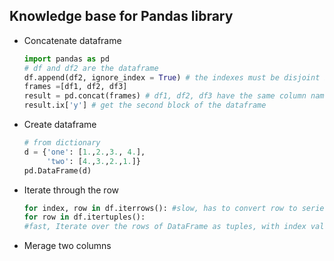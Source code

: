 ## Knowledge base for Pandas library

* Concatenate dataframe
   ```python
   import pandas as pd
   # df and df2 are the dataframe
   df.append(df2, ignore_index = True) # the indexes must be disjoint but the column do not need to be
   frames =[df1, df2, df3]
   result = pd.concat(frames) # df1, df2, df3 have the same column names
   result.ix['y'] # get the second block of the dataframe
   ```
* Create dataframe
  ```python
  # from dictionary
  d = {'one': [1.,2.,3., 4.],
       'two': [4.,3.,2.,1.]}
  pd.DataFrame(d)
  ```
* Iterate through the row
  ```python
  for index, row in df.iterrows(): #slow, has to convert row to series
  for row in df.itertuples():
  #fast, Iterate over the rows of DataFrame as tuples, with index value as first element of the tuple.
  ```
* Merage two columns
  
